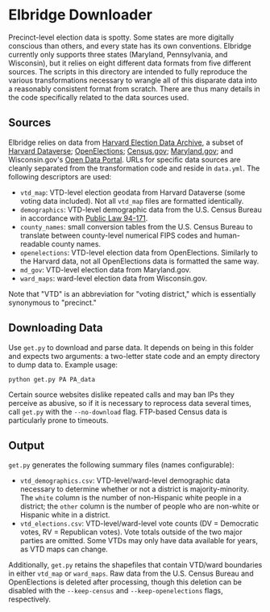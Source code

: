# Elbridge Downloader
Precinct-level election data is spotty. Some states are more digitally conscious than others, and every state has its own conventions. Elbridge currently only supports three states (Maryland, Pennsylvania, and Wisconsin), but it relies on eight different data formats from five different sources. The scripts in this directory are intended to fully reproduce the various transformations necessary to wrangle all of this disparate data into a reasonably consistent format from scratch. There are thus many details in the code specifically related to the data sources used.

## Sources
Elbridge relies on data from [Harvard Election Data Archive](https://projects.iq.harvard.edu/eda/data), a subset of [Harvard Dataverse](https://dataverse.harvard.edu/); [OpenElections](http://openelections.net/); [Census.gov](https://www.census.gov/); [Maryland.gov](https://elections.maryland.gov/); and Wisconsin.gov's [Open Data Portal](https://data-ltsb.opendata.arcgis.com/). URLs for specific data sources are cleanly separated from the transformation code and reside in `data.yml`. The following descriptors are used:
- `vtd_map`: VTD-level election geodata from Harvard Dataverse (some voting data included). Not all `vtd_map` files are formatted identically.
- `demographics`: VTD-level demographic data from the U.S. Census Bureau in accordance with [Public Law 94-171](https://www.census.gov/rdo/about_the_program/public_law_94-171_requirements.html).
- `county_names`: small conversion tables from the U.S. Census Bureau to translate between county-level numerical FIPS codes and human-readable county names.
- `openelections`: VTD-level election data from OpenElections. Similarly to the Harvard data, not all OpenElections data is formatted the same way.
- `md_gov`: VTD-level election data from Maryland.gov.
- `ward_maps`: ward-level election data from Wisconsin.gov.

Note that "VTD" is an abbreviation for "voting district," which is essentially synonymous to "precinct."

## Downloading Data
Use `get.py` to download and parse data. It depends on being in this folder and expects two arguments: a two-letter state code and an empty directory to dump data to. Example usage:

`python get.py PA PA_data`

 Certain source websites dislike repeated calls and may ban IPs they perceive as abusive, so if it is necessary to reprocess data several times, call `get.py` with the `--no-download` flag. FTP-based Census data is particularly prone to timeouts.

## Output
`get.py` generates the following summary files (names configurable):
- `vtd_demographics.csv`: VTD-level/ward-level demographic data necessary to determine whether or not a district is majority-minority. The `white` column is the number of non-Hispanic white people in a district; the `other` column is the number of people who are non-white or Hispanic white in a district.
- `vtd_elections.csv`: VTD-level/ward-level vote counts (DV = Democratic votes, RV = Republican votes). Vote totals outside of the two major parties are omitted. Some VTDs may only have data available for years, as VTD maps can change.

Additionally, `get.py` retains the shapefiles that contain VTD/ward boundaries in either `vtd_map` or `ward_maps`. Raw data from the U.S. Census Bureau and OpenElections is deleted after processing, though this deletion can be disabled with the `--keep-census` and `--keep-openelections` flags, respectively.